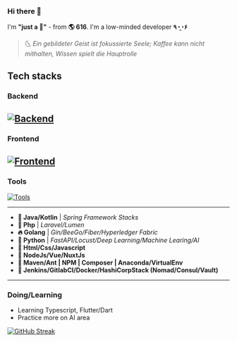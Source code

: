 ### Hi there 👋

I'm **"just a 🍵"** - from **🌎 616**. I'm a low-minded developer **٩◔̯◔۶** 

> 🌜 *Ein gebildeter Geist ist fokussierte Seele; Kaffee kann nicht mithalten, Wissen spielt die Hauptrolle*

## Tech stacks

### Backend
[![Backend](https://skillicons.dev/icons?i=java,kotlin,spring,php,laravel,golang,python,fastapi&theme=light)](https://github.com/JonasKahn616)
---
### Frontend
[![Frontend](https://skillicons.dev/icons?i=html,css,javascript,nodejs,vue,nuxt,dart,flutter&theme=light)](https://github.com/JonasKahn616)
---
### Tools
[![Tools](https://skillicons.dev/icons?i=linux,maven,jenkins,vite,webpack,gitlab,docker,vscode&theme=light)](https://github.com/JonasKahn616)

---

 - **🛫 Java/Kotlin** | _Spring Framework Stacks_
 - **🗻 Php** | _Laravel/Lumen_
 - **🔥 Golang** | _Gin/BeeGo/Fiber/Hyperledger Fabric_
 - **🔦 Python** | _FastAPI/Locust/Deep Learning/Machine Learing/AI_
 - **🔆 Html/Css/Javascript**
 - **🔶 NodeJs/Vue/NuxtJs**
 - **🔨 Maven/Ant | NPM | Composer | Anaconda/VirtualEnv**
 - **🧩 Jenkins/GitlabCI/Docker/HashiCorpStack (Nomad/Consul/Vault)**

---
### Doing/Learning

- Learning Typescript, Flutter/Dart
- Practice more on AI area


[![GitHub Streak](https://streak-stats.demolab.com?user=JonasKahn616&theme=ayu-light&hide_border=true&exclude_days=Sun%2CSat)](https://git.io/streak-stats)
